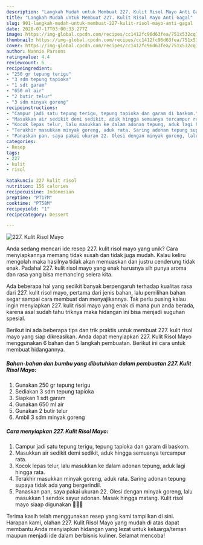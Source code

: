 ```yaml
---
description: "Langkah Mudah untuk Membuat 227. Kulit Risol Mayo Anti Gagal"
title: "Langkah Mudah untuk Membuat 227. Kulit Risol Mayo Anti Gagal"
slug: 901-langkah-mudah-untuk-membuat-227-kulit-risol-mayo-anti-gagal
date: 2020-07-17T03:00:33.277Z
image: https://img-global.cpcdn.com/recipes/cc1412fc96d63fea/751x532cq70/227-kulit-risol-mayo-foto-resep-utama.jpg
thumbnail: https://img-global.cpcdn.com/recipes/cc1412fc96d63fea/751x532cq70/227-kulit-risol-mayo-foto-resep-utama.jpg
cover: https://img-global.cpcdn.com/recipes/cc1412fc96d63fea/751x532cq70/227-kulit-risol-mayo-foto-resep-utama.jpg
author: Nannie Parsons
ratingvalue: 4.4
reviewcount: 6
recipeingredient:
- "250 gr tepung terigu"
- "3 sdm tepung tapioka"
- "1 sdt garam"
- "650 ml air"
- "2 butir telur"
- "3 sdm minyak goreng"
recipeinstructions:
- "Campur jadi satu tepung terigu, tepung tapioka dan garam di baskom."
- "Masukkan air sedikit demi sedikit, aduk hingga semuanya tercampur rata."
- "Kocok lepas telur, lalu masukkan ke dalam adonan tepung, aduk lagi hingga rata."
- "Terakhir masukkan minyak goreng, aduk rata. Saring adonan tepung supaya tidak ada yang bergerindil."
- "Panaskan pan, saya pakai ukuran 22. Olesi dengan minyak goreng, lalu masukkan 1 sendok sayur adonan. Masak hingga matang. Kulit risol mayo siaap digunakan 🥰🥰🥰"
categories:
- Resep
tags:
- 227
- kulit
- risol

katakunci: 227 kulit risol 
nutrition: 156 calories
recipecuisine: Indonesian
preptime: "PT17M"
cooktime: "PT58M"
recipeyield: "1"
recipecategory: Dessert

---
```



![227. Kulit Risol Mayo](https://img-global.cpcdn.com/recipes/cc1412fc96d63fea/751x532cq70/227-kulit-risol-mayo-foto-resep-utama.jpg)

Anda sedang mencari ide resep 227. kulit risol mayo yang unik? Cara menyiapkannya memang tidak susah dan tidak juga mudah. Kalau keliru mengolah maka hasilnya tidak akan memuaskan dan justru cenderung tidak enak. Padahal 227. kulit risol mayo yang enak harusnya sih punya aroma dan rasa yang bisa memancing selera kita.



Ada beberapa hal yang sedikit banyak berpengaruh terhadap kualitas rasa dari 227. kulit risol mayo, pertama dari jenis bahan, lalu pemilihan bahan segar sampai cara membuat dan menyajikannya. Tak perlu pusing kalau ingin menyiapkan 227. kulit risol mayo yang enak di mana pun anda berada, karena asal sudah tahu triknya maka hidangan ini bisa menjadi suguhan spesial.


Berikut ini ada beberapa tips dan trik praktis untuk membuat 227. kulit risol mayo yang siap dikreasikan. Anda dapat menyiapkan 227. Kulit Risol Mayo menggunakan 6 bahan dan 5 langkah pembuatan. Berikut ini cara untuk membuat hidangannya.

<!--inarticleads1-->

##### Bahan-bahan dan bumbu yang dibutuhkan dalam pembuatan 227. Kulit Risol Mayo:

1. Gunakan 250 gr tepung terigu
1. Sediakan 3 sdm tepung tapioka
1. Siapkan 1 sdt garam
1. Gunakan 650 ml air
1. Gunakan 2 butir telur
1. Ambil 3 sdm minyak goreng




<!--inarticleads2-->

##### Cara menyiapkan 227. Kulit Risol Mayo:

1. Campur jadi satu tepung terigu, tepung tapioka dan garam di baskom.
1. Masukkan air sedikit demi sedikit, aduk hingga semuanya tercampur rata.
1. Kocok lepas telur, lalu masukkan ke dalam adonan tepung, aduk lagi hingga rata.
1. Terakhir masukkan minyak goreng, aduk rata. Saring adonan tepung supaya tidak ada yang bergerindil.
1. Panaskan pan, saya pakai ukuran 22. Olesi dengan minyak goreng, lalu masukkan 1 sendok sayur adonan. Masak hingga matang. Kulit risol mayo siaap digunakan 🥰🥰🥰




Terima kasih telah menggunakan resep yang kami tampilkan di sini. Harapan kami, olahan 227. Kulit Risol Mayo yang mudah di atas dapat membantu Anda menyiapkan hidangan yang lezat untuk keluarga/teman maupun menjadi ide dalam berbisnis kuliner. Selamat mencoba!
